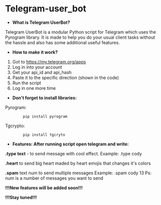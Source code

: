 # Telegram-user_bot


- **What is Telegram UserBot?**

Telegram UserBot is a modular Python script for Telegram which uses the Pyrogram library. It is made to help you do your usual client tasks without the hassle and also has some additional useful features.


- **How to make it work?**

1. Got to https://my.telegram.org/apps
2. Log in into your account
3. Get your api_id and api_hash
4. Paste it to the specific direction (shown in the code)
5. Run the script
6. Log in one more time


- **Don't forget to install libraries:**


Pyrogram:

            pip install pyrogram
Tgcrypto:

            pip install tgcryto


- **Features: After running script open telegram and write:**

 **.type text** - to send message with cool effect.
    Example: .type cody
    

 **.heart** to send big heart maded by heart emojis that changes it's colors
 

 **.spam** text num to send multiple messages
    Example: .spam cody 13
    Ps: num is a number of messages you want to send
    

**!!!New features will be added soon!!!**

**!!!Stay tuned!!!**
